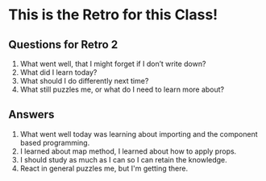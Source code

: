 # This is the Retro for this Class!

## Questions for Retro 2

1. What went well, that I might forget if I don’t write down?
2. What did I learn today?
3. What should I do differently next time?
4. What still puzzles me, or what do I need to learn more about?

## Answers

1. What went well today was learning about importing and the component based programming.
2. I learned about map method, I learned about how to apply props.
3. I should study as much as I can so I can retain the knowledge.
4. React in general puzzles me, but I'm getting there.


